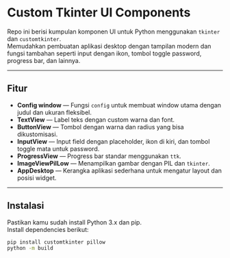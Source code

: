 # Custom Tkinter UI Components

Repo ini berisi kumpulan komponen UI untuk Python menggunakan `tkinter` dan `customtkinter`.  
Memudahkan pembuatan aplikasi desktop dengan tampilan modern dan fungsi tambahan seperti input dengan ikon, tombol toggle password, progress bar, dan lainnya.

---

## Fitur

- **Config window** — Fungsi `config` untuk membuat window utama dengan judul dan ukuran fleksibel.
- **TextView** — Label teks dengan custom warna dan font.
- **ButtonView** — Tombol dengan warna dan radius yang bisa dikustomisasi.
- **InputView** — Input field dengan placeholder, ikon di kiri, dan tombol toggle mata untuk password.
- **ProgressView** — Progress bar standar menggunakan `ttk`.
- **ImageViewPilLow** — Menampilkan gambar dengan PIL dan `tkinter`.
- **AppDesktop** — Kerangka aplikasi sederhana untuk mengatur layout dan posisi widget.

---

## Instalasi

Pastikan kamu sudah install Python 3.x dan pip.  
Install dependencies berikut:

```bash
pip install customtkinter pillow
python -m build
